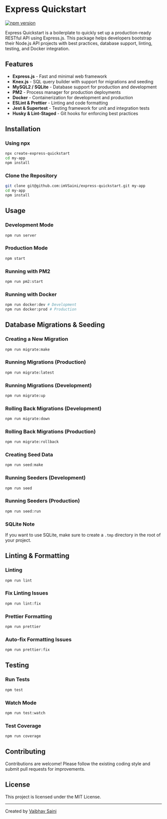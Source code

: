 # Express Quickstart

[![npm version](https://badge.fury.io/js/create-express-quickstart.svg)](https://badge.fury.io/js/create-express-quickstart)

Express Quickstart is a boilerplate to quickly set up a production-ready RESTful API using Express.js. This package helps developers bootstrap their Node.js API projects with best practices, database support, linting, testing, and Docker integration.

## Features

- **Express.js** - Fast and minimal web framework
- **Knex.js** - SQL query builder with support for migrations and seeding
- **MySQL2 / SQLite** - Database support for production and development
- **PM2** - Process manager for production deployments
- **Docker** - Containerization for development and production
- **ESLint & Prettier** - Linting and code formatting
- **Jest & Supertest** - Testing framework for unit and integration tests
- **Husky & Lint-Staged** - Git hooks for enforcing best practices

## Installation

### Using npx
```sh
npx create-express-quickstart
cd my-app
npm install
```

### Clone the Repository
```sh
git clone git@github.com:imVSaini/express-quickstart.git my-app
cd my-app
npm install
```

## Usage

### Development Mode
```sh
npm run server
```

### Production Mode
```sh
npm start
```

### Running with PM2
```sh
npm run pm2:start
```

### Running with Docker
```sh
npm run docker:dev # Development
npm run docker:prod # Production
```

## Database Migrations & Seeding

### Creating a New Migration
```sh
npm run migrate:make
```

### Running Migrations (Production)
```sh
npm run migrate:latest
```

### Running Migrations (Development)
```sh
npm run migrate:up
```

### Rolling Back Migrations (Development)
```sh
npm run migrate:down
```

### Rolling Back Migrations (Production)
```sh
npm run migrate:rollback
```

### Creating Seed Data
```sh
npm run seed:make
```

### Running Seeders (Development)
```sh
npm run seed
```

### Running Seeders (Production)
```sh
npm run seed:run
```

### SQLite Note
If you want to use SQLite, make sure to create a `.tmp` directory in the root of your project.

## Linting & Formatting

### Linting
```sh
npm run lint
```

### Fix Linting Issues
```sh
npm run lint:fix
```

### Prettier Formatting
```sh
npm run prettier
```

### Auto-fix Formatting Issues
```sh
npm run prettier:fix
```

## Testing

### Run Tests
```sh
npm test
```

### Watch Mode
```sh
npm run test:watch
```

### Test Coverage
```sh
npm run coverage
```

## Contributing

Contributions are welcome! Please follow the existing coding style and submit pull requests for improvements.

## License

This project is licensed under the MIT License.

---

Created by [Vaibhav Saini](https://github.com/imVSaini)

